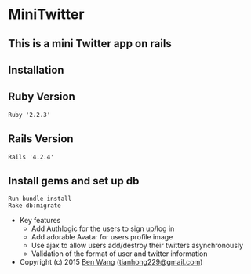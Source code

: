 # MiniTwitter
## This is a mini Twitter app on rails 
## Installation
## Ruby Version

    Ruby '2.2.3' 

## Rails Version

    Rails '4.2.4'

## Install gems and set up db

    Run bundle install
    Rake db:migrate

* Key features
  * Add Authlogic for the users to sign up/log in
  * Add adorable Avatar for users profile image
  * Use ajax to allow users add/destroy their twitters asynchronously
  * Validation of the format of user and twitter information
* Copyright (c) 2015 [Ben Wang](https://github.com/tianhong92/Twitter_With_Authlogic.git) (<tianhong229@gmail.com>)
